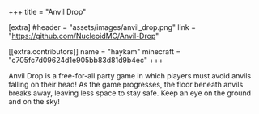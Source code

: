 +++
title = "Anvil Drop"

[extra]
#header = "assets/images/anvil_drop.png"
link = "https://github.com/NucleoidMC/Anvil-Drop"

[[extra.contributors]]
name = "haykam"
minecraft = "c705fc7d09624d1e905bb83d81d9b4ec"
+++

Anvil Drop is a free-for-all party game in which players must avoid anvils falling on their head!
As the game progresses, the floor beneath anvils breaks away, leaving less space to stay safe. Keep an eye on the ground and on the sky!
